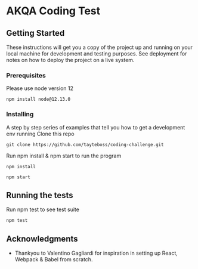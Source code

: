 # AKQA Coding Test

## Getting Started
These instructions will get you a copy of the project up and running on your local machine for development and testing purposes. See deployment for notes on how to deploy the project on a live system.

### Prerequisites
Please use node version 12
```
npm install node@12.13.0
```

### Installing
A step by step series of examples that tell you how to get a development env running
Clone this repo
```
git clone https://github.com/tayteboss/coding-challenge.git
```
Run npm install & npm start to run the program
```
npm install
```
```
npm start
```

## Running the tests
Run npm test to see test suite
```
npm test
```

## Acknowledgments
* Thankyou to Valentino Gagliardi for inspiration in setting up React, Webpack & Babel from scratch.